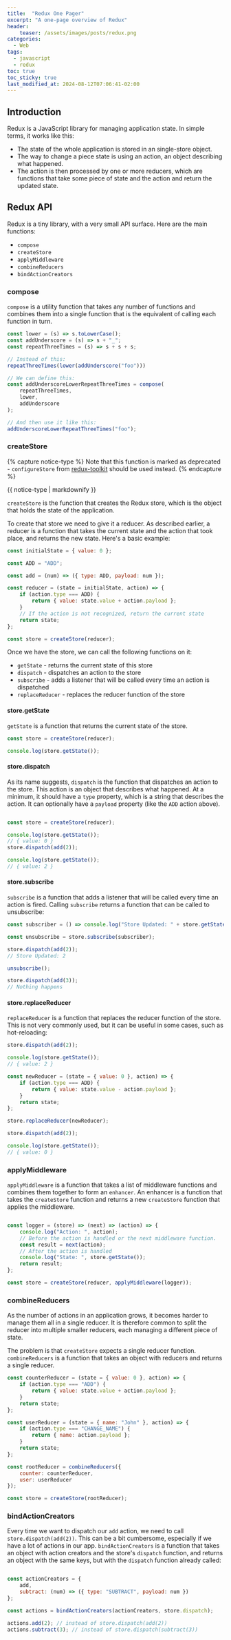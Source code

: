 ```yaml
---
title:  "Redux One Pager"
excerpt: "A one-page overview of Redux"
header:
    teaser: /assets/images/posts/redux.png
categories:
  - Web
tags:
  - javascript
  - redux
toc: true
toc_sticky: true
last_modified_at: 2024-08-12T07:06:41-02:00
---
```


## Introduction

Redux is a JavaScript library for managing application state. In simple terms, it works like this:

- The state of the whole application is stored in an single-store object. 
- The way to change a piece state is using an action, an object describing what happened.
- The action is then processed by one or more reducers, which are functions that take some piece of state and the action and return the updated state.

## Redux API

Redux is a tiny library, with a very small API surface. Here are the main functions:

- `compose`
- `createStore`
- `applyMiddleware`
- `combineReducers`
- `bindActionCreators`

### compose

`compose` is a utility function that takes any number of functions and combines them into a single function that is the
equivalent of calling each function in turn.

```javascript
const lower = (s) => s.toLowerCase();
const addUnderscore = (s) => s + "_";
const repeatThreeTimes = (s) => s + s + s;

// Instead of this:
repeatThreeTimes(lower(addUnderscore("foo")))

// We can define this:
const addUnderscoreLowerRepeatThreeTimes = compose(
    repeatThreeTimes,
    lower,
    addUnderscore
);

// And then use it like this:
addUnderscoreLowerRepeatThreeTimes("foo");
```

### createStore

{% capture notice-type %}
Note that this function is marked as deprecated - `configureStore` from [redux-toolkit](https://redux-toolkit.js.org/api/configureStore)
should be used instead.
{% endcapture %}

<div class="notice--info">{{ notice-type | markdownify }}</div>

`createStore` is the function that creates the Redux store, which is the object that holds the state of the application.

To create that store we need to give it a reducer. As described earlier, a reducer is a function that takes the current state and the action that took place,
and returns the new state. Here's a basic example:

```javascript
const initialState = { value: 0 };

const ADD = "ADD";

const add = (num) => ({ type: ADD, payload: num });

const reducer = (state = initialState, action) => {
    if (action.type === ADD) {
        return { value: state.value + action.payload };
    }
    // If the action is not recognized, return the current state
    return state;
};

const store = createStore(reducer);
```

Once we have the store, we can call the following functions on it:

- `getState` - returns the current state of this store
- `dispatch` - dispatches an action to the store
- `subscribe` - adds a listener that will be called every time an action is dispatched
- `replaceReducer` - replaces the reducer function of the store

#### store.getState

`getState` is a function that returns the current state of the store.

```javascript
const store = createStore(reducer);

console.log(store.getState());
````

#### store.dispatch

As its name suggests, `dispatch` is the function that dispatches an action to the store. This action is an object that describes what happened. At a minimum,
it should have a `type` property, which is a string that describes the action. It can optionally have a `payload` property (like the `ADD` action above).

```javascript

const store = createStore(reducer);

console.log(store.getState());
// { value: 0 }
store.dispatch(add(2));

console.log(store.getState());
// { value: 2 }
```

#### store.subscribe

`subscribe` is a function that adds a listener that will be called every time an action is fired. Calling `subscribe` returns a function that can be called to
unsubscribe:

```javascript
const subscriber = () => console.log("Store Updated: " + store.getState().value);

const unsubscribe = store.subscribe(subscriber);

store.dispatch(add(2));
// Store Updated: 2

unsubscribe();

store.dispatch(add(3));
// Nothing happens
```

#### store.replaceReducer

`replaceReducer` is a function that replaces the reducer function of the store. This is not very commonly used, but it can be useful in some cases, such as hot-reloading:

```javascript
store.dispatch(add(2));

console.log(store.getState());
// { value: 2 }

const newReducer = (state = { value: 0 }, action) => {
    if (action.type === ADD) {
        return { value: state.value - action.payload };
    }
    return state;
};

store.replaceReducer(newReducer);

store.dispatch(add(2));

console.log(store.getState());
// { value: 0 }
```

### applyMiddleware

`applyMiddleware` is a function that takes a list of middleware functions and combines them together to form an `enhancer`. An enhancer is a
function that takes the `createStore` function and returns a new `createStore` function that applies the middleware.

```javascript

const logger = (store) => (next) => (action) => {
    console.log("Action: ", action);
    // Before the action is handled or the next middleware function.
    const result = next(action);
    // After the action is handled
    console.log("State: ", store.getState());
    return result;
};

const store = createStore(reducer, applyMiddleware(logger));
```


### combineReducers

As the number of actions in an application grows, it becomes harder to manage them all in a single reducer. It is therefore 
common to split the reducer into multiple smaller reducers, each managing a different piece of state.

The problem is that `createStore` expects a single reducer function. `combineReducers` is a function that takes an object with reducers and returns a single reducer.


```javascript
const counterReducer = (state = { value: 0 }, action) => {
    if (action.type === "ADD") {
        return { value: state.value + action.payload };
    }
    return state;
};

const userReducer = (state = { name: "John" }, action) => {
    if (action.type === "CHANGE_NAME") {
        return { name: action.payload };
    }
    return state;
};

const rootReducer = combineReducers({
    counter: counterReducer,
    user: userReducer
});

const store = createStore(rootReducer);
```


### bindActionCreators

Every time we want to dispatch our `add` action, we need to call `store.dispatch(add(2))`. This can be a bit cumbersome,
especially if we have a lot of actions in our app. `bindActionCreators` is a function that takes an object with action creators and the store's `dispatch` function,
and returns an object with the same keys, but with the `dispatch` function already called:

```javascript

const actionCreators = {
    add,
    subtract: (num) => ({ type: "SUBTRACT", payload: num })
};

const actions = bindActionCreators(actionCreators, store.dispatch);

actions.add(2); // instead of store.dispatch(add(2))
actions.subtract(3); // instead of store.dispatch(subtract(3))
```

